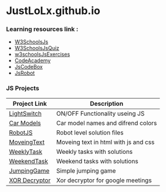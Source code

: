 # JustLoLx.github.io




### Learning resources link : 

- [W3SchoolsJs](https://www.w3schools.com/js)
- [W3SchoolsJsQuiz](https://www.w3schools.com/quiztest/quiztest.asp?qtest=JS)
- [w3schoolsJsExercises](https://www.w3schools.com/js/exercise_js.asp?filename=exercise_js_variables1)
- [CodeAcademy](https://www.codecademy.com/learn)
- [JsCodeBox](https://jscodebox.com/)
- [JsRobot](https://lab.reaal.me/jsrobot)

### JS Projects	

|Project Link | Description |
| ----------- | ----------- |
| [LightSwitch](https://justlolx.github.io/LightSwitch/index.html)|ON/OFF Functionality useing JS|
| [Car Models](https://justlolx.github.io/CarModels/index.html)|Car model names and difrend colors|
| [RobotJS](https://JustLoLx.github.io/RobotJs/index.html)|Robot level solution files |
| [MoveingText](https://justlolx.github.io/MoveingText/)|Moveing text in html with js and css|
| [WeeklyTask](https://justlolx.github.io/WeeklyTask/)|Weekly tasks with solutions|
| [WeekendTask](https://justlolx.github.io/WeekendTask/)|Weekend tasks with solutions|
| [JumpingGame](https://justlolx.github.io/JumpingGame/)|Simple jumping game|
| [XOR Decryptor](https://justlolx.github.io/XORDecryptor/)|Xor decryptor for google meetings|
